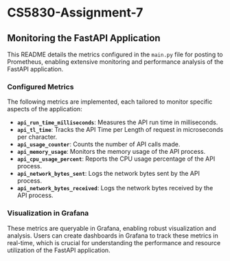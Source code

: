 # CS5830-Assignment-7

## Monitoring the FastAPI Application

This README details the metrics configured in the `main.py` file for posting to Prometheus, enabling extensive monitoring and performance analysis of the FastAPI application.

### Configured Metrics

The following metrics are implemented, each tailored to monitor specific aspects of the application:

- **`api_run_time_milliseconds`**: Measures the API run time in milliseconds.
- **`api_tl_time`**: Tracks the API Time per Length of request in microseconds per character.
- **`api_usage_counter`**: Counts the number of API calls made.
- **`api_memory_usage`**: Monitors the memory usage of the API process.
- **`api_cpu_usage_percent`**: Reports the CPU usage percentage of the API process.
- **`api_network_bytes_sent`**: Logs the network bytes sent by the API process.
- **`api_network_bytes_received`**: Logs the network bytes received by the API process.

### Visualization in Grafana

These metrics are queryable in Grafana, enabling robust visualization and analysis. Users can create dashboards in Grafana to track these metrics in real-time, which is crucial for understanding the performance and resource utilization of the FastAPI application.
